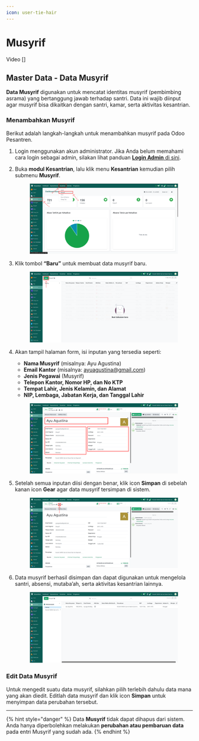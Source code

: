 ```yaml
---
icon: user-tie-hair
---
```


# Musyrif

Video \[]

## Master Data - Data Musyrif

**Data Musyrif** digunakan untuk mencatat identitas musyrif (pembimbing asrama) yang bertanggung jawab terhadap santri. Data ini wajib diinput agar musyrif bisa dikaitkan dengan santri, kamar, serta aktivitas kesantrian.

### Menambahkan Musyrif

Berikut adalah langkah-langkah untuk menambahkan musyrif pada Odoo Pesantren.

1. Login menggunakan akun administrator. Jika Anda belum memahami cara login sebagai admin, silakan lihat panduan [**Login Admin** di sini](../../panduan-login/login-admin.md).
2.  Buka **modul Kesantrian**, lalu klik menu **Kesantrian** kemudian pilih submenu **Musyrif**.

    <figure><img src="../../.gitbook/assets/images-103.png" alt=""><figcaption></figcaption></figure>


3.  Klik tombol **“Baru”** untuk membuat data musyrif baru.

    <figure><img src="../../.gitbook/assets/images-104.PNG" alt=""><figcaption></figcaption></figure>


4.  Akan tampil halaman form, isi inputan yang tersedia seperti:

    * **Nama Musyrif** (misalnya: Ayu Agustina)
    * **Email Kantor** (misalnya: ayuagustina@gmail.com)
    * **Jenis Pegawai** (Musyrif)
    * **Telepon Kantor, Nomor HP, dan No KTP**
    * **Tempat Lahir, Jenis Kelamin, dan Alamat**
    * **NIP, Lembaga, Jabatan Kerja, dan Tanggal Lahir**

    <figure><img src="../../.gitbook/assets/images-106.png" alt=""><figcaption></figcaption></figure>


5.  Setelah semua inputan diisi dengan benar, klik icon **Simpan** di sebelah kanan icon **Gear** agar data musyrif tersimpan di sistem.

    <figure><img src="../../.gitbook/assets/images-107.png" alt=""><figcaption></figcaption></figure>


6.  Data musyrif berhasil disimpan dan dapat digunakan untuk mengelola santri, absensi, mutaba’ah, serta aktivitas kesantrian lainnya.

    <figure><img src="../../.gitbook/assets/images-108.png" alt=""><figcaption></figcaption></figure>

### Edit Data Musyrif

Untuk mengedit suatu data musyrif, silahkan pilih terlebih dahulu data mana yang akan diedit. Editlah data musyrif dan klik icon **Simpan** untuk menyimpan data perubahan tersebut.

***

{% hint style="danger" %}
Data **Musyrif** tidak dapat dihapus dari sistem. Anda hanya diperbolehkan melakukan **perubahan atau pembaruan data** pada entri Musyrif yang sudah ada.
{% endhint %}
